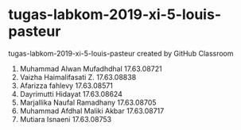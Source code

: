 # tugas-labkom-2019-xi-5-louis-pasteur
tugas-labkom-2019-xi-5-louis-pasteur created by GitHub Classroom
1. Muhammad Alwan Mufadhdhal 17.63.08721
2. Vaizha Haimalifasati Z. 17.63.08838
3. Afarizza fahlevy 17.63.08571
4. Dayrimutti Hidayat 17.63.08624
5. Marjallika Naufal Ramadhany 17.63.08705
6. Muhammad Afdhal Maliki Akbar 17.63.08717
7. Mutiara Isnaeni 17.63.08753
